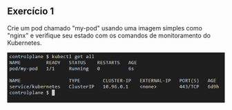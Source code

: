## Exercício 1

Crie um pod chamado "my-pod" usando uma imagem simples como "nginx" e verifique seu estado com os comandos de monitoramento do Kubernetes.

<div align="center"><img src="../assets/image1.png"/></div>